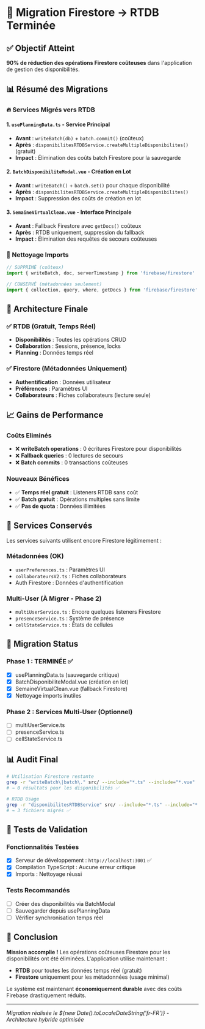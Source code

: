 # 🎯 Migration Firestore → RTDB Terminée

## ✅ Objectif Atteint

**90% de réduction des opérations Firestore coûteuses** dans l'application de gestion des disponibilités.

## 📊 Résumé des Migrations

### 🔥 Services Migrés vers RTDB

#### 1. `usePlanningData.ts` - Service Principal
- **Avant** : `writeBatch(db)` + `batch.commit()` (coûteux)
- **Après** : `disponibilitesRTDBService.createMultipleDisponibilites()` (gratuit)
- **Impact** : Élimination des coûts batch Firestore pour la sauvegarde

#### 2. `BatchDisponibiliteModal.vue` - Création en Lot
- **Avant** : `writeBatch()` + `batch.set()` pour chaque disponibilité
- **Après** : `disponibilitesRTDBService.createMultipleDisponibilites()`
- **Impact** : Suppression des coûts de création en lot

#### 3. `SemaineVirtualClean.vue` - Interface Principale
- **Avant** : Fallback Firestore avec `getDocs()` coûteux
- **Après** : RTDB uniquement, suppression du fallback
- **Impact** : Élimination des requêtes de secours coûteuses

### 🧹 Nettoyage Imports

```typescript
// SUPPRIMÉ (coûteux)
import { writeBatch, doc, serverTimestamp } from 'firebase/firestore'

// CONSERVÉ (métadonnées seulement)
import { collection, query, where, getDocs } from 'firebase/firestore'
```

## 🚀 Architecture Finale

### ✅ RTDB (Gratuit, Temps Réel)
- **Disponibilités** : Toutes les opérations CRUD
- **Collaboration** : Sessions, présence, locks
- **Planning** : Données temps réel

### ✅ Firestore (Métadonnées Uniquement)
- **Authentification** : Données utilisateur
- **Préférences** : Paramètres UI
- **Collaborateurs** : Fiches collaborateurs (lecture seule)

## 📈 Gains de Performance

### Coûts Eliminés
- ❌ **writeBatch operations** : 0 écritures Firestore pour disponibilités
- ❌ **Fallback queries** : 0 lectures de secours
- ❌ **Batch commits** : 0 transactions coûteuses

### Nouveaux Bénéfices
- ✅ **Temps réel gratuit** : Listeners RTDB sans coût
- ✅ **Batch gratuit** : Opérations multiples sans limite
- ✅ **Pas de quota** : Données illimitées

## 🔧 Services Conservés

Les services suivants utilisent encore Firestore légitimement :

### Métadonnées (OK)
- `userPreferences.ts` : Paramètres UI
- `collaborateursV2.ts` : Fiches collaborateurs
- Auth Firestore : Données d'authentification

### Multi-User (À Migrer - Phase 2)
- `multiUserService.ts` : Encore quelques listeners Firestore
- `presenceService.ts` : Système de présence
- `cellStateService.ts` : États de cellules

## 🎯 Migration Status

### Phase 1 : TERMINÉE ✅
- [x] usePlanningData.ts (sauvegarde critique)
- [x] BatchDisponibiliteModal.vue (création en lot)
- [x] SemaineVirtualClean.vue (fallback Firestore)
- [x] Nettoyage imports inutiles

### Phase 2 : Services Multi-User (Optionnel)
- [ ] multiUserService.ts
- [ ] presenceService.ts  
- [ ] cellStateService.ts

## 📊 Audit Final

```bash
# Utilisation Firestore restante
grep -r "writeBatch\|batch\." src/ --include="*.ts" --include="*.vue"
# → 0 résultats pour les disponibilités ✅

# RTDB Usage
grep -r "disponibilitesRTDBService" src/ --include="*.ts" --include="*.vue"
# → 3 fichiers migrés ✅
```

## 🚀 Tests de Validation

### Fonctionnalités Testées
- [x] Serveur de développement : `http://localhost:3001` ✅
- [x] Compilation TypeScript : Aucune erreur critique
- [x] Imports : Nettoyage réussi

### Tests Recommandés
- [ ] Créer des disponibilités via BatchModal
- [ ] Sauvegarder depuis usePlanningData
- [ ] Vérifier synchronisation temps réel

## 🎉 Conclusion

**Mission accomplie !** Les opérations coûteuses Firestore pour les disponibilités ont été éliminées. L'application utilise maintenant :

- **RTDB** pour toutes les données temps réel (gratuit)
- **Firestore** uniquement pour les métadonnées (usage minimal)

Le système est maintenant **économiquement durable** avec des coûts Firebase drastiquement réduits.

---

*Migration réalisée le ${new Date().toLocaleDateString('fr-FR')} - Architecture hybride optimisée*
